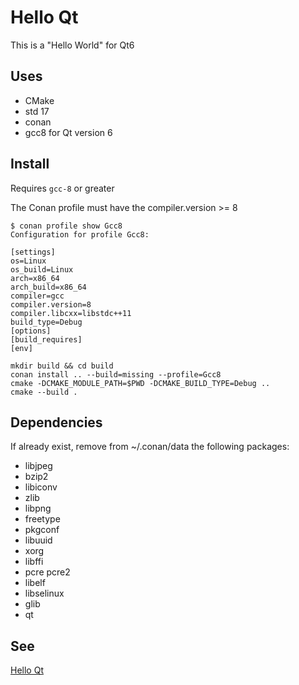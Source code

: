 # Hello Qt

This is a "Hello World" for Qt6

## Uses

- CMake
- std 17
- conan
- gcc8 for Qt version 6

## Install

Requires `gcc-8` or greater

The Conan profile must have the compiler.version >= 8

```shell
$ conan profile show Gcc8
Configuration for profile Gcc8:

[settings]
os=Linux
os_build=Linux
arch=x86_64
arch_build=x86_64
compiler=gcc
compiler.version=8
compiler.libcxx=libstdc++11
build_type=Debug
[options]
[build_requires]
[env]
```


```shell
mkdir build && cd build
conan install .. --build=missing --profile=Gcc8
cmake -DCMAKE_MODULE_PATH=$PWD -DCMAKE_BUILD_TYPE=Debug ..
cmake --build .
```


## Dependencies

If already exist, remove from ~/.conan/data the following packages:

- libjpeg
- bzip2
- libiconv
- zlib
- libpng
- freetype
- pkgconf
- libuuid
- xorg
- libffi
- pcre pcre2
- libelf
- libselinux
- glib
- qt

## See 

[Hello Qt](https://doc.qt.io/archives/3.3/tutorial1-01.html)
